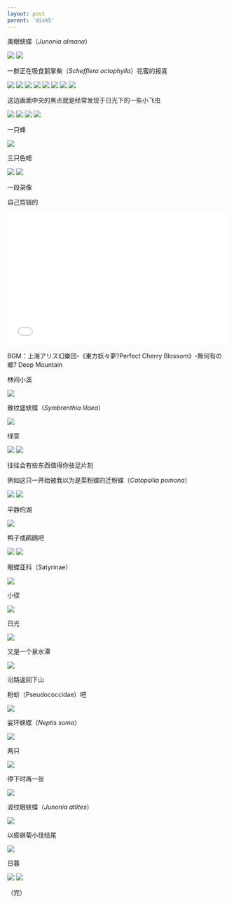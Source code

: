 ```yaml
---
layout: post
parent: 'disk5'
---
```

美眼蛱蝶（<i>Junonia almana</i>）

<img class='disc' src='https://i.postimg.cc/3R86vFRC/DSC-8857.jpg'>

<img class='disc' src='https://i.postimg.cc/V6KhB00y/DSC-8858.jpg'>

一群正在吸食鹅掌柴（<i>Schefflera octophylla</i>）花蜜的报喜

<img class='disc' src='https://i.postimg.cc/wM3GWxD1/DSC-8859.jpg'>

<img class='disc' src='https://i.postimg.cc/Y0VyTcxb/DSC-8862.jpg'>

<img class='disc' src='https://i.postimg.cc/tRmfsPHW/DSC-8863.jpg'>

<img class='disc' src='https://i.postimg.cc/5NYrL0xG/DSC-8864.jpg'>

<img class='disc' src='https://i.postimg.cc/Dy9MgT0z/DSC-8870.jpg'>

<img class='disc' src='https://i.postimg.cc/YCQyDsLz/DSC-8871.jpg'>

<img class='disc' src='https://i.postimg.cc/PqhVgQms/DSC-8873.jpg'>

<img class='disc' src='https://i.postimg.cc/1zH7sVHg/DSC-8874.jpg'>

这边画面中央的黑点就是经常发现于日光下的一些小飞虫

<img class='disc' src='https://i.postimg.cc/nzhRzVR3/DSC-8875.jpg'>

<img class='disc' src='https://i.postimg.cc/cCKFR9NY/DSC-8876.jpg'>

<img class='disc' src='https://i.postimg.cc/NMCNrhZB/DSC-8877.jpg'>

<img class='disc' src='https://i.postimg.cc/prgqqf2S/DSC-8878.jpg'>

一只蜂

<img class='disc' src='https://i.postimg.cc/3r6S8TgZ/DSC-8880.jpg'>

三只色蟌

<img class='disc' src='https://i.postimg.cc/k5nw1Xm7/DSC-8891.jpg'>

<img class='disc' src='https://i.postimg.cc/LsNDrK9L/DSC-8893.jpg'>

一段录像

自己剪辑的

<div style="position: relative; padding: 30% 45%;">
<iframe style="position: absolute; width: 100%; height: 100%; left: 0; top: 0;" src="//player.bilibili.com/player.html?aid=201523412&bvid=BV1Wh411Z7Ea&cid=219771292&page=1&as_wide=1&high_quality=1&danmaku=0" frameborder="no" scrolling="no"></iframe>
</div>


BGM：上海アリス幻樂団-《東方妖々夢?Perfect Cherry Blossom》-無何有の郷? Deep Mountain

林间小溪

<img class='disc' src='https://i.postimg.cc/KzjfbqjV/DSC-8898.jpg'>

散纹盛蛱蝶（<i>Symbrenthia lilaea</i>）

<img class='disc' src='https://i.postimg.cc/9MkpQdqf/DSC-8902.jpg'>

绿意

<img class='disc' src='https://i.postimg.cc/hv70zX91/DSC-8903.jpg'>

<img class='disc' src='https://i.postimg.cc/mhfyQTjf/DSC-8904.jpg'>

往往会有些东西值得你驻足片刻

例如这只一开始被我以为是菜粉蝶的迁粉蝶（<i>Catopsilia pomona</i>）

<img class='disc' src='https://i.postimg.cc/mZzxNVj8/DSC-8909.jpg'>

<img class='disc' src='https://i.postimg.cc/MZhCsRrx/DSC-8910.jpg'>

平静的湖

<img class='disc' src='https://i.postimg.cc/fTm61L6d/DSC-8914.jpg'>

鸭子或䴙鷉吧

<img class='disc' src='https://i.postimg.cc/13SLSSQj/DSC-8915.jpg'>

<img class='disc' src='https://i.postimg.cc/vZvCHK8H/DSC-8916.jpg'>

眼蝶亚科（Satyrinae）

<img class='disc' src='https://i.postimg.cc/Pqr9LMNb/DSC-8917.jpg'>

小径

<img class='disc' src='https://i.postimg.cc/SKT5czzB/DSC-8920.jpg'>

日光

<img class='disc' src='https://i.postimg.cc/261tG8QV/DSC-8922.jpg'>

又是一个泉水潭

<img class='disc' src='https://i.postimg.cc/59FGFy9r/DSC-8925.jpg'>


沿路返回下山

粉蚧（Pseudococcidae）吧

<img class='disc' src='https://i.postimg.cc/XJtzzSLx/DSC-8929.jpg'>

娑环蛱蝶（<i>Neptis soma</i>）

<img class='disc' src='https://i.postimg.cc/VvMVyGHw/DSC-8936.jpg'>

两只

<img class='disc' src='https://i.postimg.cc/Prs7bHP5/DSC-8937.jpg'>

停下时再一张

<img class='disc' src='https://i.postimg.cc/kXQpfHbF/DSC-8941.jpg'>

波纹眼蛱蝶（<i>Junonia atlites</i>）

<img class='disc' src='https://i.postimg.cc/52fkGm5c/DSC-8945.jpg'>

以蟛蜞菊小径结尾

<img class='disc' src='https://i.postimg.cc/KYHq1S6F/DSC-8946.jpg'>

日暮

<img class='disc' src='https://i.postimg.cc/rwgYLtgD/DSC-8948.jpg'>

<img class='disc' src='https://i.postimg.cc/Bv67ZQwM/DSC-8950.jpg'>

（完）
